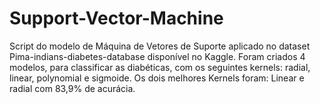 # Support-Vector-Machine

Script do modelo de Máquina de Vetores de Suporte aplicado no dataset Pima-indians-diabetes-database disponível no Kaggle.
Foram criados 4 modelos, para classificar as diabéticas, com os seguintes kernels: radial, linear, polynomial e sigmoide.
Os dois melhores Kernels foram: Linear e radial com 83,9% de acurácia.

